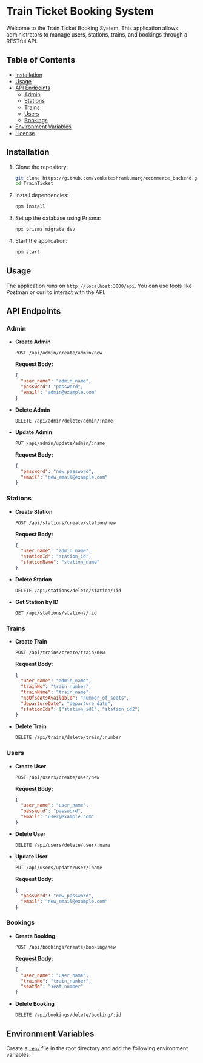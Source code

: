 # Train Ticket Booking System

Welcome to the Train Ticket Booking System. This application allows administrators to manage users, stations, trains, and bookings through a RESTful API.

## Table of Contents

- [Installation](#installation)
- [Usage](#usage)
- [API Endpoints](#api-endpoints)
  - [Admin](#admin)
  - [Stations](#stations)
  - [Trains](#trains)
  - [Users](#users)
  - [Bookings](#bookings)
- [Environment Variables](#environment-variables)
- [License](#license)

## Installation

1. Clone the repository:
    ```sh
    git clone https://github.com/venkateshramkumarg/ecommerce_backend.git
    cd TrainTicket
    ```

2. Install dependencies:
    ```sh
    npm install
    ```

3. Set up the database using Prisma:
    ```sh
    npx prisma migrate dev
    ```

4. Start the application:
    ```sh
    npm start
    ```

## Usage

The application runs on `http://localhost:3000/api`. You can use tools like Postman or curl to interact with the API.

## API Endpoints

### Admin

- **Create Admin**
    ```http
    POST /api/admin/create/admin/new
    ```
    **Request Body:**
    ```json
    {
      "user_name": "admin_name",
      "password": "password",
      "email": "admin@example.com"
    }
    ```

- **Delete Admin**
    ```http
    DELETE /api/admin/delete/admin/:name
    ```

- **Update Admin**
    ```http
    PUT /api/admin/update/admin/:name
    ```
    **Request Body:**
    ```json
    {
      "password": "new_password",
      "email": "new_email@example.com"
    }
    ```

### Stations

- **Create Station**
    ```http
    POST /api/stations/create/station/new
    ```
    **Request Body:**
    ```json
    {
      "user_name": "admin_name",
      "stationId": "station_id",
      "stationName": "station_name"
    }
    ```

- **Delete Station**
    ```http
    DELETE /api/stations/delete/station/:id
    ```

- **Get Station by ID**
    ```http
    GET /api/stations/stations/:id
    ```

### Trains

- **Create Train**
    ```http
    POST /api/trains/create/train/new
    ```
    **Request Body:**
    ```json
    {
      "user_name": "admin_name",
      "trainNo": "train_number",
      "trainName": "train_name",
      "noOfSeatsAvailable": "number_of_seats",
      "departureDate": "departure_date",
      "stationIds": ["station_id1", "station_id2"]
    }
    ```

- **Delete Train**
    ```http
    DELETE /api/trains/delete/train/:number
    ```

### Users

- **Create User**
    ```http
    POST /api/users/create/user/new
    ```
    **Request Body:**
    ```json
    {
      "user_name": "user_name",
      "password": "password",
      "email": "user@example.com"
    }
    ```

- **Delete User**
    ```http
    DELETE /api/users/delete/user/:name
    ```

- **Update User**
    ```http
    PUT /api/users/update/user/:name
    ```
    **Request Body:**
    ```json
    {
      "password": "new_password",
      "email": "new_email@example.com"
    }
    ```

### Bookings

- **Create Booking**
    ```http
    POST /api/bookings/create/booking/new
    ```
    **Request Body:**
    ```json
    {
      "user_name": "user_name",
      "trainNo": "train_number",
      "seatNo": "seat_number"
    }
    ```

- **Delete Booking**
    ```http
    DELETE /api/bookings/delete/booking/:id
    ```

## Environment Variables

Create a [`.env`](command:_github.copilot.openRelativePath?%5B%7B%22scheme%22%3A%22file%22%2C%22authority%22%3A%22%22%2C%22path%22%3A%22%2Fc%3A%2FVS%20CODE%2FNodeJS%2FTrainTicket%2FTrainTicket%2F.env%22%2C%22query%22%3A%22%22%2C%22fragment%22%3A%22%22%7D%5D "c:\VS CODE\NodeJS\TrainTicket\TrainTicket\.env") file in the root directory and add the following environment variables:
